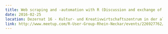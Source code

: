 ```yaml
---
title: Web scraping and -automation with R (Discussion and exchange of experiences)
date: 2016-02-25
location: Dezernat 16 - Kultur- und Kreativwirtschaftszentrum in der alten Feuerwache, Heidelberg
link: http://www.meetup.com/R-User-Group-Rhein-Neckar/events/226927762/
---
```

